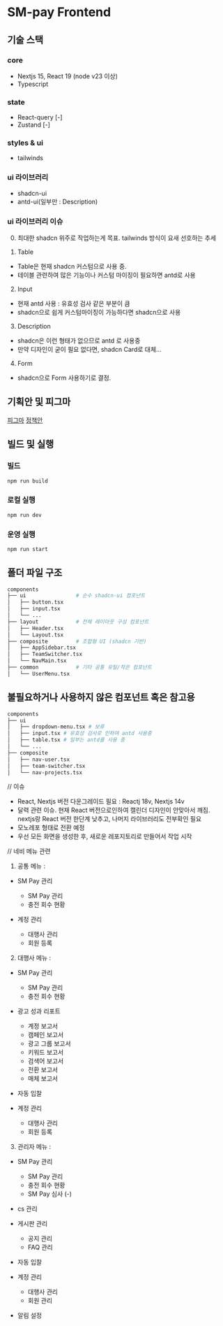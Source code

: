 # SM-pay Frontend

## 기술 스택

### core

- Nextjs 15, React 19 (node v23 이상)
- Typescript

### state

- React-query [-]
- Zustand [-]

### styles & ui

- tailwinds

### ui 라이브러리

- shadcn-ui
- antd-ui(일부만 : Description)

### ui 라이브러리 이슈

0. 최대한 shadcn 위주로 작업하는게 목표. tailwinds 방식이 요새 선호하는 추세

1. Table

- Table은 현재 shadcn 커스텀으로 사용 중.
- 테이블 관련하여 많은 기능이나 커스텀 마이징이 필요하면 antd로 사용

2. Input

- 현재 antd 사용 : 유효성 검사 같은 부분이 큼
- shadcn으로 쉽게 커스텀마이징이 가능하다면 shadcn으로 사용

3. Description

- shadcn은 이런 형태가 없으므로 antd 로 사용중
- 만약 디자인이 굳이 필요 없다면, shadcn Card로 대체...

4. Form

- shadcn으로 Form 사용하기로 결정.

## 기획안 및 피그마

[피그마](https://www.figma.com/design/RxwP19dL9bvFhMJpZ5FzSW/SMPay-Planning?node-id=31-3468&p=f)
[정책안](https://searchm-atlab.atlassian.net/wiki/spaces/SMPay/pages/13336707/2.)

## 빌드 및 실행

### 빌드

```bash
npm run build
```

### 로컬 실행

```bash
npm run dev
```

### 운영 실행

```bash
npm run start
```

## 폴더 파일 구조

```bash
components
├── ui                # 순수 shadcn-ui 컴포넌트
│   ├── button.tsx
│   ├── input.tsx
│   └── ...
├── layout            # 전체 레이아웃 구성 컴포넌트
│   ├── Header.tsx
│   └── Layout.tsx
├── composite         # 조합형 UI (shadcn 기반)
│   ├── AppSidebar.tsx
│   ├── TeamSwitcher.tsx
│   └── NavMain.tsx
├── common            # 기타 공통 유틸/작은 컴포넌트
│   └── UserMenu.tsx

```

## 불필요하거나 사용하지 않은 컴포넌트 혹은 참고용

```bash
components
├── ui
│   ├── dropdown-menu.tsx # 보류
│   ├── input.tsx # 유효성 검사로 인하여 antd 사용중
│   ├── table.tsx # 일부는 antd를 사용 중
│   └── ...
├── composite
│   ├── nav-user.tsx
│   ├── team-switcher.tsx
│   └── nav-projects.tsx
```

// 이슈

- React, Nextjs 버전 다운그레이드 필요 : Reactj 18v, Nextjs 14v
- 달력 관련 이슈. 현재 React 버전으로인하여 캘린더 디자인이 안맞아서 깨짐. nextjs랑 React 버전 한단계 낮추고, 나머지 라이브러리도 전부확인 필요
- 모노레포 형태로 전환 예정
- 우선 모든 화면을 생성한 후, 새로운 레포지토리로 만들어서 작업 시작

// 네비 메뉴 관련

1. 공통 메뉴 :

- SM Pay 관리

  - SM Pay 관리
  - 충전 회수 현황

- 계정 관리
  - 대행사 관리
  - 회원 등록

2. 대행사 메뉴 :

- SM Pay 관리

  - SM Pay 관리
  - 충전 회수 현황

- 광고 성과 리포트

  - 계정 보고서
  - 캠페인 보고서
  - 광고 그룹 보고서
  - 키워드 보고서
  - 검색어 보고서
  - 전환 보고서
  - 매체 보고서

- 자동 입찰

- 계정 관리
  - 대행사 관리
  - 회원 등록

3. 관리자 메뉴 :

- SM Pay 관리

  - SM Pay 관리
  - 충전 회수 현황
  - SM Pay 심사 (-)

- cs 관리

- 게시판 관리

  - 공지 관리
  - FAQ 관리

- 자동 입찰

- 계정 관리

  - 대행사 관리
  - 회원 관리

- 알림 설정
